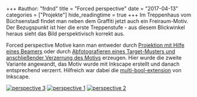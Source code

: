 +++
#author: "frdnd"
title = "Forced perspective"
date = "2017-04-13"
categories = ["Projekte"]
hide_readingtime = true
+++
Im Treppenhaus vom Büchsenstadl findet man neben dem Graffiti jetzt auch ein Freiraum-Motiv. Der Bezugspunkt ist hier die erste Treppenstufe - aus diesem Blickwinkel heraus sieht das Bild perspektivisch korrekt aus.

Forced perspective Motive kann man entweder durch [Projektion mit Hilfe eines Beamers](http://criticaltinkerer.blogspot.de/2014/08/forced-perspective-projector-wall-art.html) oder durch [Abfotografieren eines Target-Musters und anschließender Verzerrung des Motivs](http://www.instructables.com/id/Wall-Illusion-Easy-Forced-Perspective-Wall-Art-/) erzeugen. Hier wurde die zweite Variante angewandt, das Motiv wurde mit Inkscape erstellt und danach entsprechend verzerrt. Hilfreich war dabei die [multi-bool-extension](https://github.com/Moini/inkscape-extensions-multi-bool/blob/master/multipledifference.py) von Inkscape.

[![perspective 3](/uploads/2017/04/Perspective_03_thumb.jpg)](/uploads/2017/04/Perspective_03.jpg)
[![perspective 1](/uploads/2017/04/Perspective_01_thumb.jpg)](/uploads/2017/04/Perspective_01.jpg)
[![perspective 2](/uploads/2017/04/Perspective_02_thumb.jpg)](/uploads/2017/04/Perspective_02.jpg)
